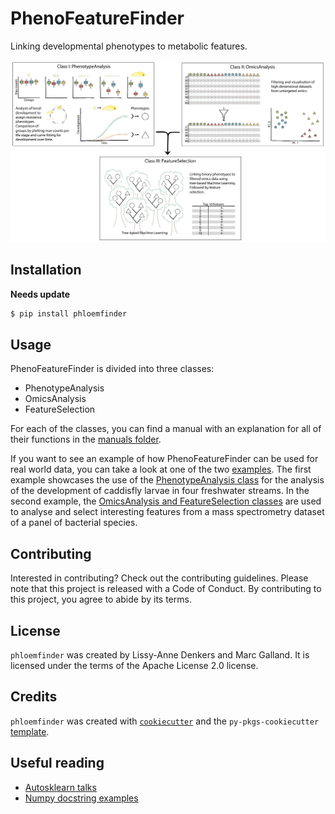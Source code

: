 # PhenoFeatureFinder

Linking developmental phenotypes to metabolic features.

![Overview of the package](paper/package_figure.png)

## Installation

**Needs update**

```bash
$ pip install phloemfinder
```

## Usage

PhenoFeatureFinder is divided into three classes:
* PhenotypeAnalysis
* OmicsAnalysis
* FeatureSelection

For each of the classes, you can find a manual with an explanation for all of their functions in the [manuals folder](manuals/).

If you want to see an example of how PhenoFeatureFinder can be used for real world data, you can take a look at one of the two [examples](examples/). The first example showcases the use of the [PhenotypeAnalysis class](examples/caddisfly/) for the analysis of the development of caddisfly larvae in four freshwater streams. In the second example, the [OmicsAnalysis and FeatureSelection classes](examples/MicroMass/) are used to analyse and select interesting features from a mass spectrometry dataset of a panel of bacterial species.

## Contributing

Interested in contributing? Check out the contributing guidelines. Please note that this project is released with a Code of Conduct. By contributing to this project, you agree to abide by its terms.

## License

`phloemfinder` was created by Lissy-Anne Denkers and Marc Galland. It is licensed under the terms of the Apache License 2.0 license.

## Credits

`phloemfinder` was created with [`cookiecutter`](https://cookiecutter.readthedocs.io/en/latest/) and the `py-pkgs-cookiecutter` [template](https://github.com/py-pkgs/py-pkgs-cookiecutter).

## Useful reading

- [Autosklearn talks](https://github.com/automl/auto-sklearn-talks)
- [Numpy docstring examples](https://sphinxcontrib-napoleon.readthedocs.io/en/latest/example_numpy.html#example-numpy)